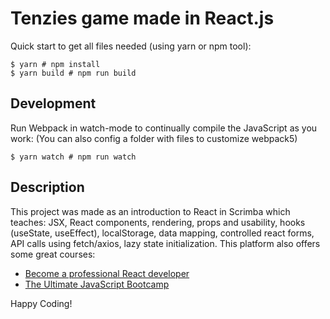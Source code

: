# Tenzies game made in React.js

Quick start to get all files needed (using yarn or npm tool):

```
$ yarn # npm install
$ yarn build # npm run build
````

## Development

Run Webpack in watch-mode to continually compile the JavaScript as you work: (You can also config a folder with files to customize webpack5)

```
$ yarn watch # npm run watch
```

## Description

This project was made as an introduction to React in Scrimba which teaches:
JSX, React components, rendering, props and usability, hooks (useState, useEffect), localStorage, data mapping, controlled react forms, API calls
using fetch/axios, lazy state initialization. This platform also offers some great courses:

- [Become a professional React developer](https://scrimba.com/course/greact)
- [The Ultimate JavaScript Bootcamp](https://scrimba.com/course/gjavascript)

Happy Coding!

